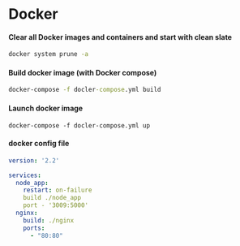 # Docker

#### Clear all Docker images and containers and start with clean slate

```cmd
docker system prune -a
```

#### Build docker image (with Docker compose)

```cmd
docker-compose -f docler-compose.yml build
```

#### Launch docker image

```
docker-compose -f docler-compose.yml up
```

#### docker config file

```yml
version: '2.2'

services:
  node_app:
    restart: on-failure
    build ./node_app
    port - '3009:5000'
  nginx:
    build: ./nginx
    ports:
      - "80:80"
  
```
